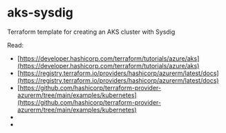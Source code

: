 # aks-sysdig
Terraform template for creating an AKS cluster with Sysdig

Read:
- [https://developer.hashicorp.com/terraform/tutorials/azure/aks](https://developer.hashicorp.com/terraform/tutorials/azure/aks)
- [https://registry.terraform.io/providers/hashicorp/azurerm/latest/docs](https://registry.terraform.io/providers/hashicorp/azurerm/latest/docs)
- [https://github.com/hashicorp/terraform-provider-azurerm/tree/main/examples/kubernetes](https://github.com/hashicorp/terraform-provider-azurerm/tree/main/examples/kubernetes)
- []()
- []()
